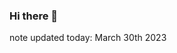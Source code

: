 ### Hi there 👋

<!--
**emmabuda/emmabuda** is a ✨ _special_ ✨ repository because its `README.md` (this file) appears on your GitHub profile.

Here are some ideas to get you started:

- 🔭 I’m currently working on ... a project with my IS 245 class.
- 🌱 I’m currently learning ... GitHub and how to make a website.
- 🤔 I’m looking for help with ... how to find a template to use for my github project.
- 📫 How to reach me: ... I probably am easier to reach with text or email.
- ⚡ Fun fact: ... I play soccer at NDC
-->
note
updated today: March 30th 2023
